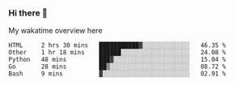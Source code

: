 ### Hi there 👋

<!--
**Jassy930/Jassy930** is a ✨ _special_ ✨ repository because its `README.md` (this file) appears on your GitHub profile.

Here are some ideas to get you started:

- 🔭 I’m currently working on ...
- 🌱 I’m currently learning ...
- 👯 I’m looking to collaborate on ...
- 🤔 I’m looking for help with ...
- 💬 Ask me about ...
- 📫 How to reach me: ...
- 😄 Pronouns: ...
- ⚡ Fun fact: ...
-->

My wakatime overview here
<!--START_SECTION:waka-->
```text
HTML     2 hrs 30 mins   ███████████▓░░░░░░░░░░░░░   46.35 % 
Other    1 hr 18 mins    ██████░░░░░░░░░░░░░░░░░░░   24.08 % 
Python   48 mins         ███▓░░░░░░░░░░░░░░░░░░░░░   15.04 % 
Go       28 mins         ██▒░░░░░░░░░░░░░░░░░░░░░░   08.72 % 
Bash     9 mins          ▓░░░░░░░░░░░░░░░░░░░░░░░░   02.91 % 
```
<!--END_SECTION:waka-->
